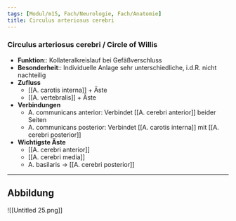 ```yaml
---
tags: [Modul/m15, Fach/Neurologie, Fach/Anatomie]
title: Circulus arteriosus cerebri
---
```

### Circulus arteriosus cerebri / Circle of Willis
- **Funktion**:: Kollateralkreislauf bei Gefäßverschluss
- **Besonderheit**:: Individuelle Anlage sehr unterschiedliche, i.d.R. nicht nachteilig
- **Zufluss**
    - [[A. carotis interna]] + Äste
    - [[A. vertebralis]] + Äste
- **Verbindungen**
    - A. communicans anterior: Verbindet [[A. cerebri anterior]] beider Seiten
    - A. communicans posterior: Verbindet [[A. carotis interna]] mit [[A. cerebri posterior]]
- **Wichtigste Äste**
    - [[A. cerebri anterior]]
    - [[A. cerebri media]]
    - A. basilaris → [[A. cerebri posterior]]
---
## Abbildung
![[Untitled 25.png]]
